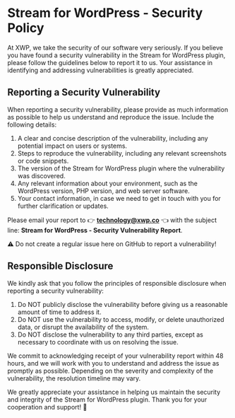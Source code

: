 # Stream for WordPress - Security Policy

At XWP, we take the security of our software very seriously. If you believe you have found a security vulnerability in the Stream for WordPress plugin, please follow the guidelines below to report it to us. Your assistance in identifying and addressing vulnerabilities is greatly appreciated.

## Reporting a Security Vulnerability

When reporting a security vulnerability, please provide as much information as possible to help us understand and reproduce the issue. Include the following details:

1. A clear and concise description of the vulnerability, including any potential impact on users or systems.
2. Steps to reproduce the vulnerability, including any relevant screenshots or code snippets.
3. The version of the Stream for WordPress plugin where the vulnerability was discovered.
4. Any relevant information about your environment, such as the WordPress version, PHP version, and web server software.
5. Your contact information, in case we need to get in touch with you for further clarification or updates.

Please email your report to :point_right: **technology@xwp.co** :point_left: with the subject line: **Stream for WordPress - Security Vulnerability Report**.

:warning: Do not create a regular issue here on GitHub to report a vulnerability!

## Responsible Disclosure

We kindly ask that you follow the principles of responsible disclosure when reporting a security vulnerability:

1. Do NOT publicly disclose the vulnerability before giving us a reasonable amount of time to address it.
2. Do NOT use the vulnerability to access, modify, or delete unauthorized data, or disrupt the availability of the system.
3. Do NOT disclose the vulnerability to any third parties, except as necessary to coordinate with us on resolving the issue.

We commit to acknowledging receipt of your vulnerability report within 48 hours, and we will work with you to understand and address the issue as promptly as possible. Depending on the severity and complexity of the vulnerability, the resolution timeline may vary.

We greatly appreciate your assistance in helping us maintain the security and integrity of the Stream for WordPress plugin. Thank you for your cooperation and support! :blue_heart:
